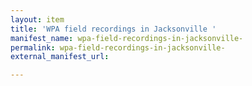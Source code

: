 ```yaml
---
layout: item
title: 'WPA field recordings in Jacksonville '
manifest_name: wpa-field-recordings-in-jacksonville-
permalink: wpa-field-recordings-in-jacksonville-
external_manifest_url: 

---
```

<!-- Add an essay or interpretive material below this line,
using HTML or markdown.  Do not modify this file above this line -->
